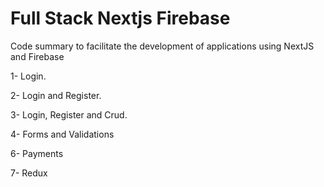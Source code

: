 # Full Stack Nextjs Firebase
Code summary to facilitate the development of applications using NextJS and Firebase

1- Login.

2- Login and Register.

3- Login, Register and Crud.

4- Forms and Validations

6- Payments

7- Redux
